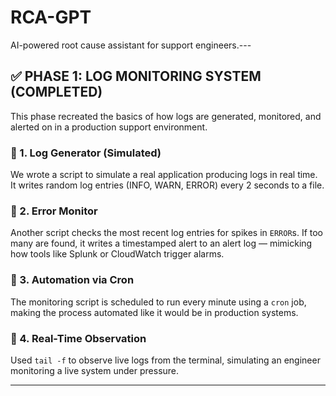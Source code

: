 # RCA-GPT

AI-powered root cause assistant for support engineers.---

## ✅ PHASE 1: LOG MONITORING SYSTEM (COMPLETED)

This phase recreated the basics of how logs are generated, monitored, and alerted on in a production support environment.

### 🔹 1. Log Generator (Simulated)
We wrote a script to simulate a real application producing logs in real time. It writes random log entries (INFO, WARN, ERROR) every 2 seconds to a file.

### 🔹 2. Error Monitor
Another script checks the most recent log entries for spikes in `ERROR`s. If too many are found, it writes a timestamped alert to an alert log — mimicking how tools like Splunk or CloudWatch trigger alarms.

### 🔹 3. Automation via Cron
The monitoring script is scheduled to run every minute using a `cron` job, making the process automated like it would be in production systems.

### 🔹 4. Real-Time Observation
Used `tail -f` to observe live logs from the terminal, simulating an engineer monitoring a live system under pressure.

---

